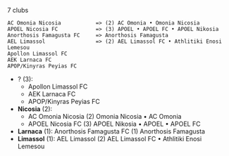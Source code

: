 7 clubs

```
AC Omonia Nicosia           => (2) AC Omonia • Omonia Nicosia
APOEL Nicosia FC            => (3) APOEL • APOEL FC • APOEL Nikosia
Αnorthosis Famagusta FC     => Anorthosis Famagusta
AEL Limassol                => (2) AEL Limassol FC • Athlitiki Enosi Lemesou
Apollon Limassol FC         
AEK Larnaca FC              
APOP/Kinyras Peyias FC      
```



- ? (3): 
  - Apollon Limassol FC 
  - AEK Larnaca FC 
  - APOP/Kinyras Peyias FC 
- **Nicosia** (2): 
  - AC Omonia Nicosia  (2) Omonia Nicosia • AC Omonia
  - APOEL Nicosia FC  (3) APOEL Nikosia • APOEL • APOEL FC
- **Larnaca** (1): Αnorthosis Famagusta FC  (1) Anorthosis Famagusta
- **Limassol** (1): AEL Limassol  (2) AEL Limassol FC • Athlitiki Enosi Lemesou


